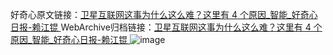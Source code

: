 好奇心原文链接：[卫星互联网这事为什么这么难？这里有 4 个原因_智能_好奇心日报-赖江锟 ](https://www.qdaily.com/articles/10827.html)
WebArchive归档链接：[卫星互联网这事为什么这么难？这里有 4 个原因_智能_好奇心日报-赖江锟 ](http://web.archive.org/web/20190623163248/https://www.qdaily.com/articles/10827.html)
![image](http://ww3.sinaimg.cn/large/007d5XDply1g3wg4k72alj30u03co7wh)